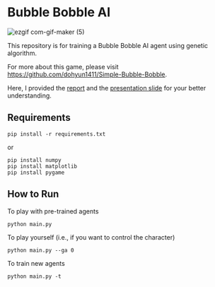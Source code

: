 # Bubble Bobble AI
![ezgif com-gif-maker (5)](https://user-images.githubusercontent.com/65074958/147385743-f8610df0-0cea-4fa3-aaa9-0732da429a0d.gif)

This repository is for training a Bubble Bobble AI agent using genetic algorithm.

For more about this game, please visit https://github.com/dohyun1411/Simple-Bubble-Bobble.

Here, I provided the [report](./report.pdf) and the [presentation slide](./presentation.pptx) for your better understanding.

## Requirements
```
pip install -r requirements.txt
```
or
```
pip install numpy
pip install matplotlib
pip install pygame
```

## How to Run
To play with pre-trained agents
```
python main.py
```

To play yourself (i.e., if you want to control the character)
```
python main.py --ga 0
```

To train new agents
```
python main.py -t
```

